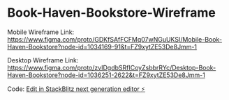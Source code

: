 # Book-Haven-Bookstore-Wireframe

Mobile Wireframe Link: https://www.figma.com/proto/GDKfSAfFCFMq07wNGuUKSI/Mobile-Book-Haven-Bookstore?node-id=1034169-91&t=FZ9xytZE53De8Jmm-1

Desktop Wireframe Link: https://www.figma.com/proto/zvIDgdbSRfICoyZsbbrRYc/Desktop-Book-Haven-Bookstore?node-id=1036251-2622&t=FZ9xytZE53De8Jmm-1


Code:
[Edit in StackBlitz next generation editor ⚡️](https://stackblitz.com/~/github.com/starfish7982-crypto/Book-Haven-Bookstore-Wireframe)
